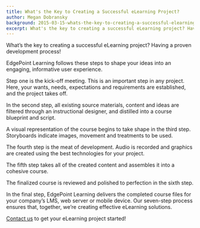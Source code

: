 ```yaml
---
title: What's the Key to Creating a Successful eLearning Project?
author: Megan Dobransky
background: 2015-03-15-whats-the-key-to-creating-a-successful-elearning-project.jpg
excerpt: What's the key to creating a successful eLearning project? Having a proven development process!
---
```

What’s the key to creating a successful eLearning project? Having a proven development process!

EdgePoint Learning follows these steps to shape your ideas into an engaging, informative user experience.

Step one is the kick-off meeting. This is an important step in any project. Here, your wants, needs, expectations and requirements are established, and the project takes off.

In the second step, all existing source materials, content and ideas are filtered through an instructional designer, and distilled into a course blueprint and script.

A visual representation of the course begins to take shape in the third step. Storyboards indicate images, movement and treatments to be used.

The fourth step is the meat of development. Audio is recorded and graphics are created using the best technologies for your project.

The fifth step takes all of the created content and assembles it into a cohesive course.

The finalized course is reviewed and polished to perfection in the sixth step.

In the final step, EdgePoint Learning delivers the completed course files for your company’s LMS, web server or mobile device. Our seven-step process ensures that, together, we’re creating effective eLearning solutions.

[Contact us](#) to get your eLearning project started!
